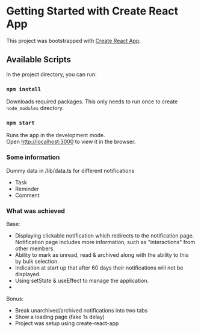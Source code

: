 # Getting Started with Create React App

This project was bootstrapped with [Create React App](https://github.com/facebook/create-react-app).

## Available Scripts

In the project directory, you can run:

### `npm install`

Downloads required packages. This only needs to run once to create `node_modules` directory.

### `npm start`

Runs the app in the development mode.\
Open [http://localhost:3000](http://localhost:3000) to view it in the browser.

### Some information

Dummy data in /lib/data.ts for different notifications
  - Task
  - Reminder
  - Comment

### What was achieved

Base:
  - Displaying clickable notification which redirects to the notification page. Notification page includes more information, such as "interactions" from other members.
  - Ability to mark as unread, read & archived along with the ability to this by bulk selection.
  - Indication at start up that after 60 days their notifications will not be displayed.
  - Using setState & useEffect to manage the application.
  - 
Bonus:
  - Break unarchived/archived notifications into two tabs
  - Show a loading page (fake 1s delay)
  - Project was setup using create-react-app



